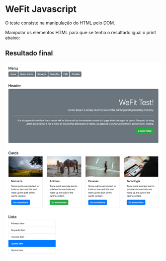 
# WeFit Javascript
O teste consiste na manipulação do HTML pelo DOM.

Manipular os elementos HTML para que se tenha o resultado igual o print abaixo:




## Resultado final

![Nome da imagem](https://github.com/FernandoSegregio/wefit-javascript/raw/main/js/wefit-test-result.jpg)


